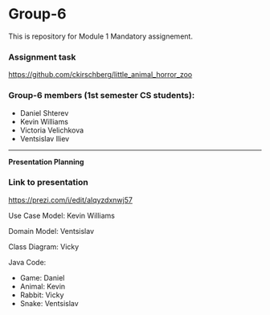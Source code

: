 # Group-6

This is repository for Module 1 Mandatory assignement.

### Assignment task
https://github.com/ckirschberg/little_animal_horror_zoo


### Group-6 members (1st semester CS students):
- Daniel Shterev
- Kevin Williams
- Victoria Velichkova
- Ventsislav Iliev

---------------------------------------------------------------

**Presentation Planning**

### Link to presentation
https://prezi.com/i/edit/alqyzdxnwj57

Use Case Model:
Kevin Williams

Domain Model: 
Ventsislav

Class Diagram: 
Vicky

Java Code:
-	Game: Daniel
-	Animal: Kevin
-	Rabbit: Vicky
-	Snake: Ventsislav
